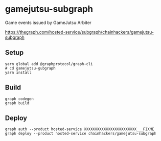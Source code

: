 # gamejutsu-subgraph
Game events issued by GameJutsu Arbiter

https://thegraph.com/hosted-service/subgraph/chainhackers/gamejutsu-subgraph

## Setup
```shell
yarn global add @graphprotocol/graph-cli
# cd gamejutsu-gubgraph
yarn install
```

## Build
```shell
graph codegen
graph build

```

## Deploy
```shell
graph auth --product hosted-service XXXXXXXXXXXXXXXXXXXXXXXX___FIXME
graph deploy --product hosted-service chainhackers/gamejutsu-subgraph 
```
